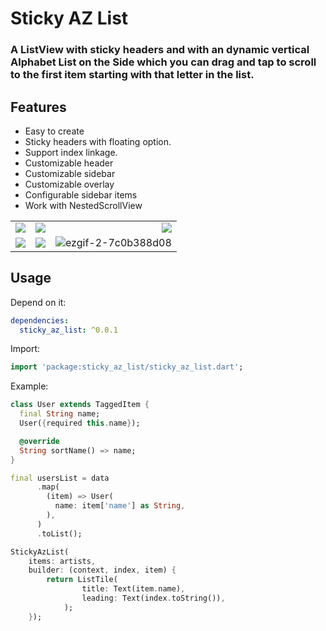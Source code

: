 # Sticky AZ List


### A ListView with sticky headers and with an dynamic vertical Alphabet List on the Side which you can drag and tap to scroll to the first item starting with that letter in the list.


## Features

- Easy to create
- Sticky headers with floating option.
- Support index linkage.
- Customizable header
- Customizable sidebar
- Customizable overlay
- Configurable sidebar items
- Work with NestedScrollView


|       |       |       |
|:------|:-----:|------:|
![](https://user-images.githubusercontent.com/74125222/236589285-97666b4b-fc2f-47b5-b2e7-1c74aca094b1.gif)|![](https://user-images.githubusercontent.com/74125222/236589283-520f94a9-5292-4964-aaf2-e3b33fefba49.gif)|![](https://user-images.githubusercontent.com/74125222/236589280-019529f1-c730-499f-a681-66d00cbee439.gif)
![](https://user-images.githubusercontent.com/74125222/236620618-e6793115-3d44-4cfc-8bd9-03b228c6c966.gif)|![](https://user-images.githubusercontent.com/74125222/236620931-d3f1f87a-f698-434d-85fb-cbae46dd1548.gif)|![ezgif-2-7c0b388d08](https://user-images.githubusercontent.com/74125222/236626328-c328cb46-c40d-49d2-b99f-dc32177928d5.gif)




## Usage

Depend on it:
```yaml
dependencies:
  sticky_az_list: ^0.0.1
```


Import:
```dart
import 'package:sticky_az_list/sticky_az_list.dart';
```

Example:
```dart
class User extends TaggedItem {
  final String name;
  User({required this.name});

  @override
  String sortName() => name;
}

final usersList = data
      .map(
        (item) => User(
          name: item['name'] as String,
        ),
      )
      .toList();

StickyAzList(
    items: artists,
    builder: (context, index, item) {
        return ListTile(
                title: Text(item.name),
                leading: Text(index.toString()),
            );
    });
```

